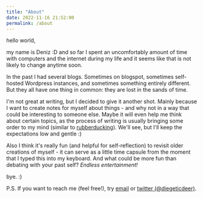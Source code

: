 ```yaml
---
title: "About"
date: 2022-11-16 21:52:00
permalink: /about
---
```


hello world,

my name is Deniz :D and so far I spent an uncomfortably amount of time with computers and the internet during my life and it seems like that is not likely to change anytime soon.

In the past I had several blogs. Sometimes on blogspot, sometimes self-hosted Wordpress instances, and sometimes something entirely different. But they all have one thing in common: they are lost in the sands of time. 

I'm not great at writing, but I decided to give it another shot. Mainly because I want to create notes for myself about things - and why not in a way that could be interesting to someone else. Maybe it will even help me think about certain topics, as the process of writing is usually bringing some order to my mind (similar to [rubberducking](https://en.wikipedia.org/wiki/Rubber_duck_debugging)). We'll see, but I'll keep the expectations low and gentle :) 

Also I think it's really fun (and helpful for self-reflection) to revisit older creations of myself - it can serve as a little time capsule from the moment that I typed this into my keyboard. And what could be more fun than debating with your past self? *Endless entertainment!*

bye. :)

P.S. If you want to reach me (feel free!), try [email](mailto:hello@ledeniz.de) or [twitter (@diegeticdeer)](https://twitter.com/diegeticdeer).

